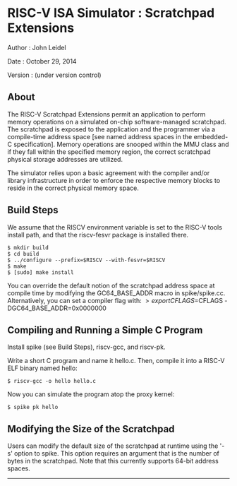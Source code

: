 RISC-V ISA Simulator : Scratchpad Extensions
============================================

Author  : John Leidel 

Date    : October 29, 2014

Version : (under version control)

About
-------------

The RISC-V Scratchpad Extensions permit an application to perform 
memory operations on a simulated on-chip software-managed 
scratchpad.  The scratchpad is exposed to the application and the
programmer via a compile-time address space [see named address 
spaces in the embedded-C specification].  Memory operations
are snooped within the MMU class and if they fall within 
the specified memory region, the correct scratchpad 
physical storage addresses are utilized.

The simulator relies upon a basic agreement with 
the compiler and/or library infrastructure in order
to enforce the respective memory blocks to reside 
in the correct physical memory space.   

Build Steps
---------------

We assume that the RISCV environment variable is set to the RISC-V tools
install path, and that the riscv-fesvr package is installed there.

    $ mkdir build
    $ cd build
    $ ../configure --prefix=$RISCV --with-fesvr=$RISCV
    $ make
    $ [sudo] make install

You can override the default notion of the 
scratchpad address space at compile time by modifying 
the GC64_BASE_ADDR macro in spike/spike.cc.
Alternatively, you can set a compiler flag 
with: 
$> export CFLAGS=$CFLAGS -DGC64_BASE_ADDR=0x0000000

Compiling and Running a Simple C Program
-------------------------------------------

Install spike (see Build Steps), riscv-gcc, and riscv-pk.

Write a short C program and name it hello.c.  Then, compile it into a RISC-V
ELF binary named hello:

    $ riscv-gcc -o hello hello.c

Now you can simulate the program atop the proxy kernel:

    $ spike pk hello

Modifying the Size of the Scratchpad
-------------------------------------------

Users can modify the default size of the scratchpad at runtime using the '-s' 
option to spike.  This option requires an argument that is the number of bytes in 
the scratchpad.  Note that this currently supports 64-bit address spaces.  

-------------------------------------------

